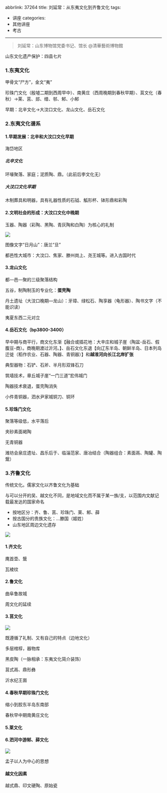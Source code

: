 abbrlink: 37264
title: 刘延常：从东夷文化到齐鲁文化
tags:
  - 讲座
categories:
  - 其他讲座
  - 考古
---
> 刘延常：山东博物馆党委书记、馆长
> @清華藝術博物館

山东文化遗产保护：四县七片

### 1.东夷文化

甲骨文“尸方”，金文“夷”

珍珠门文化（殷墟二期到西周早中）、南黄庄（西周晚期到春秋早期）、莒文化（春秋）→莱、莒、郯、缯、邿、邾、小邾

早期：北辛文化→大汶口文化、龙山文化、岳石文化

### 2.东夷文化谱系

#### 1.早期发展：北辛和大汶口文化早期

海岱地区

##### 北辛文化

环壕聚落、家庭；泥质陶、鼎。（此前后李文化无）

##### 大汶口文化早期

木制葬具和明器，具有礼器性质的石钺、觚形杯、钵形鼎和彩陶

#### 2.文明社会的形成：大汶口文化中晚期

玉器、陶器（彩陶、黑陶、青灰陶和白陶）为核心的礼制

![](004.jpeg)

图像文字“日月山”：唐兰“旦”

都邑性大城市：大汶口、焦家、滕州岗上、尧王城等。进入古国时代

#### 3.龙山文化

都—邑—聚的三级聚落结构

五谷，制陶制玉的专业化：**蛋壳陶**

丹土遗址（大汶口晚期—龙山）：牙璋、绿松石、陶享器（龟形器）、陶书文字（不能识读）

夷夏东西二元对立

#### 4.岳石文化（bp3800-3400）

早中期与商平行，商文化东渐【融合或插花地：大辛庄和城子崖（陶盆-岳石、假腹豆-商）。商晚期渡过沂河。】、岳石文化东退【向辽东半岛、朝鲜半岛、日本列岛迁徙（稻作农业、石器、陶器、青铜器）】和**越淮河向长江北岸扩张**

典型器物：石铲、石斧、半月形双锋石刀

筑墙技术，章丘城子崖“一门三道”宏伟城门

陶器技术衰退，蛋壳陶消失

小件青铜器，泗水尹家城铜刀、铜环

#### 5.珍珠门文化

聚落等级低，水平落后

夹砂素面褐陶

无青铜器

潍坊会泉庄遗址、昌乐后于、临淄范家、唐冶结合（陶器组合：素面鬲、陶罐、陶鬶）

### 3.齐鲁文化

传统文化。儒家文化以齐鲁文化为基础

与可以分开的吴、越文化不同，是地域文化而不属于某一族/支，以范围内文献记载最发达的国家命名

- 按地区分：齐、鲁、莒、珍珠门、莱、邾、薛
- 按古国分的贵族文化：...滕国（姬姓）
- 山东地区周边文化遗存

![](003.png)

#### 1.齐文化

鹰首壶、鬶

瓦棱纹

#### 2.鲁文化

曲阜鲁故城

周文化的延续

#### 3.莒文化

![](001.png)

既遵循了礼制、又有自己的特点（边地文化）

多层棺椁，器物库

黑皮陶（一脉相承：东夷文化简介装饰）

莒式鬲、鼎形彝

沂水纪王崮

#### 4.春秋早期珍珠门文化

缩小到胶东半岛东南部

春秋早中期南黄庄文化

#### 5.莱文化

#### 6.泗河中游邾、薛文化

![](002.png)

孟子以人为中心的思想

#### 越文化因素

越式鼎、印文硬陶、原始瓷